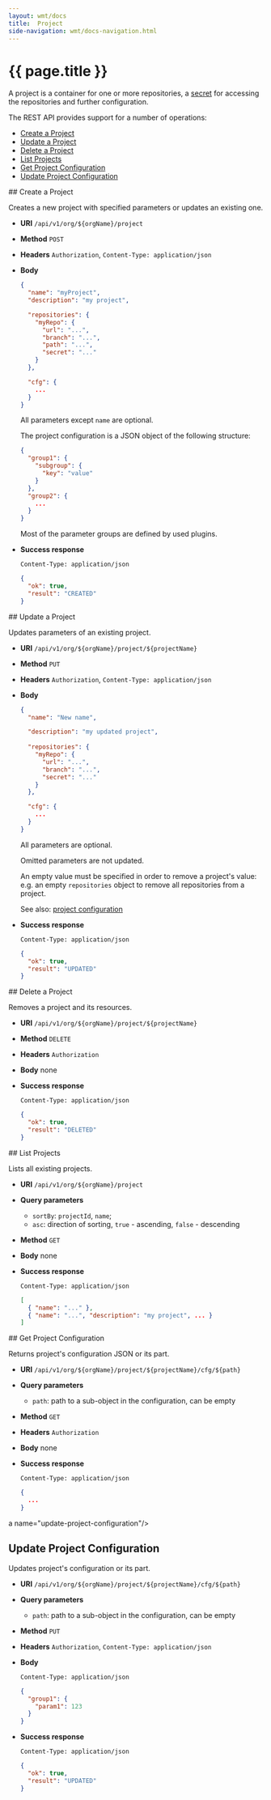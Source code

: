 ```yaml
---
layout: wmt/docs
title:  Project
side-navigation: wmt/docs-navigation.html
---
```


# {{ page.title }}

A project is a container for one or more repositories, a [secret](./secret.html)
for accessing the repositories and further configuration.

The REST API provides support for a number of operations:

- [Create a Project](#create-project)
- [Update a Project](#update-project)
- [Delete a Project](#delete-project)
- [List Projects](#list-projects)
- [Get Project Configuration](#get-project-configuration)
- [Update Project Configuration](#update-project-configuration)

<a name="create-project"/>
## Create a Project

Creates a new project with specified parameters or updates an existing one.

* **URI** `/api/v1/org/${orgName}/project`
* **Method** `POST`
* **Headers** `Authorization`, `Content-Type: application/json`
* **Body**
    ```json
    {
      "name": "myProject",
      "description": "my project",
    
      "repositories": {
        "myRepo": {
          "url": "...",
          "branch": "...",
          "path": "...",
          "secret": "..."
        }
      },

      "cfg": {
        ...
      }
    }
    ```
    All parameters except `name` are optional.
    
    The project configuration is a JSON object of the following structure:
    ```json
    {
      "group1": {
        "subgroup": {
          "key": "value"
        }
      },
      "group2": {
        ...
      }
    }
    ```

    Most of the parameter groups are defined by used plugins.
* **Success response**
    ```
    Content-Type: application/json
    ```

    ```json
    {
      "ok": true,
      "result": "CREATED"
    }
    ```

<a name="update-project"/>
## Update a Project

Updates parameters of an existing project.

* **URI** `/api/v1/org/${orgName}/project/${projectName}`
* **Method** `PUT`
* **Headers** `Authorization`, `Content-Type: application/json`
* **Body**
    ```json
    {
      "name": "New name",
  
      "description": "my updated project",
      
      "repositories": {
        "myRepo": {
          "url": "...",
          "branch": "...",
          "secret": "..."
        }
      },

      "cfg": {
        ...
      }
    }
    ```
    All parameters are optional.
    
    Omitted parameters are not updated.
    
    An empty value must be specified in order to remove a project's value:
    e.g. an empty `repositories` object to remove all repositories from a project.

    See also: [project configuration](#project-configuration)
* **Success response**
    ```
    Content-Type: application/json
    ```

    ```json
    {
      "ok": true,
      "result": "UPDATED"
    }
    ```

<a name="delete-project"/>
## Delete a Project

Removes a project and its resources.

* **URI** `/api/v1/org/${orgName}/project/${projectName}`
* **Method** `DELETE`
* **Headers** `Authorization`
* **Body**
    none
* **Success response**
    ```
    Content-Type: application/json
    ```

    ```json
    {
      "ok": true,
      "result": "DELETED"
    }
    ```

<a name="list-projects">
## List Projects

Lists all existing projects.

* **URI** `/api/v1/org/${orgName}/project`
* **Query parameters**
    - `sortBy`: `projectId`, `name`;
    - `asc`: direction of sorting, `true` - ascending, `false` - descending
* **Method** `GET`
* **Body**
    none
* **Success response**
    ```
    Content-Type: application/json
    ```

    ```json
    [
      { "name": "..." },
      { "name": "...", "description": "my project", ... }
    ]
    ```

<a name="get-project-configuration"/>
## Get Project Configuration

Returns project's configuration JSON or its part.

* **URI** `/api/v1/org/${orgName}/project/${projectName}/cfg/${path}`
* **Query parameters**
    - `path`: path to a sub-object in the configuration, can be empty
* **Method** `GET`
* **Headers** `Authorization`
* **Body**
    none
* **Success response**
    ```
    Content-Type: application/json
    ```

    ```json
    {
      ...
    }
    ```

a name="update-project-configuration"/>
## Update Project Configuration

Updates project's configuration or its part.

* **URI** `/api/v1/org/${orgName}/project/${projectName}/cfg/${path}`
* **Query parameters**
    - `path`: path to a sub-object in the configuration, can be empty
* **Method** `PUT`
* **Headers** `Authorization`, `Content-Type: application/json`
* **Body**
    ```
    Content-Type: application/json
    ```

    ```json
    {
      "group1": {
        "param1": 123
      }
    }
    ```
* **Success response**
    ```
    Content-Type: application/json
    ```

    ```json
    {
      "ok": true,
      "result": "UPDATED"
    }
    ```
